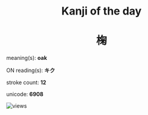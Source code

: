 <h1 align="center">Kanji of the day</h1>
<h1 align="center">椈</h1>
<p align="left">meaning(s): <b>oak</b></p>
<p align="left">ON reading(s): <b>キク</b></p>
<p align="left">stroke count: <b>12</b></p>
<p align="left">unicode: <b>6908</b></p>
<p align="left"><img src="https://komarev.com/ghpvc/?username=tristanwagner-kanjioftheday&label=Views&color=0e75b6&style=flat" alt="views"/></p>
